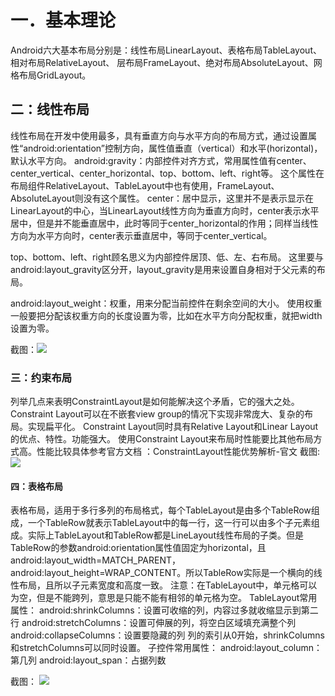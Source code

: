 # 一．基本理论
Android六大基本布局分别是：线性布局LinearLayout、表格布局TableLayout、相对布局RelativeLayout、
层布局FrameLayout、绝对布局AbsoluteLayout、网格布局GridLayout。
## 二：线性布局
线性布局在开发中使用最多，具有垂直方向与水平方向的布局方式，通过设置属性“android:orientation”控制方向，属性值垂直（vertical）和水平(horizontal)，默认水平方向。
android:gravity：内部控件对齐方式，常用属性值有center、center_vertical、center_horizontal、top、bottom、left、right等。
这个属性在布局组件RelativeLayout、TableLayout中也有使用，FrameLayout、AbsoluteLayout则没有这个属性。
center：居中显示，这里并不是表示显示在LinearLayout的中心，当LinearLayout线性方向为垂直方向时，center表示水平居中，但是并不能垂直居中，此时等同于center_horizontal的作用；同样当线性方向为水平方向时，center表示垂直居中，等同于center_vertical。

top、bottom、left、right顾名思义为内部控件居顶、低、左、右布局。
这里要与android:layout_gravity区分开，layout_gravity是用来设置自身相对于父元素的布局。

android:layout_weight：权重，用来分配当前控件在剩余空间的大小。
使用权重一般要把分配该权重方向的长度设置为零，比如在水平方向分配权重，就把width设置为零。

截图：![](https://github.com/aishuqing/layout/blob/master/屏幕快照%202019-03-18%20下午10.21.30.png)
### 三：约束布局
 列举几点来表明ConstraintLayout是如何能解决这个矛盾，它的强大之处。 
Constraint Layout可以在不嵌套view group的情况下实现非常庞大、复杂的布局。实现扁平化。 
Constraint Layout同时具有Relative Layout和Linear Layout的优点、特性。功能强大。 
使用Constraint Layout来布局时性能要比其他布局方式高。性能比较具体参考官方文档 ：ConstraintLayout性能优势解析-官文 
截图: ![](https://github.com/aishuqing/layout/blob/master/屏幕快照%202019-03-18%20下午10.20.46.png)
#### 四：表格布局
表格布局，适用于多行多列的布局格式，每个TableLayout是由多个TableRow组成，一个TableRow就表示TableLayout中的每一行，这一行可以由多个子元素组成。实际上TableLayout和TableRow都是LineLayout线性布局的子类。但是TableRow的参数android:orientation属性值固定为horizontal，且android:layout_width=MATCH_PARENT，android:layout_height=WRAP_CONTENT。所以TableRow实际是一个横向的线性布局，且所以子元素宽度和高度一致。
注意：在TableLayout中，单元格可以为空，但是不能跨列，意思是只能不能有相邻的单元格为空。
TableLayout常用属性：
android:shrinkColumns：设置可收缩的列，内容过多就收缩显示到第二行
android:stretchColumns：设置可伸展的列，将空白区域填充满整个列
android:collapseColumns：设置要隐藏的列
列的索引从0开始，shrinkColumns和stretchColumns可以同时设置。
子控件常用属性：
android:layout_column：第几列
android:layout_span：占据列数

截图： ![](https://github.com/aishuqing/layout/blob/master/屏幕快照%202019-03-18%20下午10.21.05.png)

